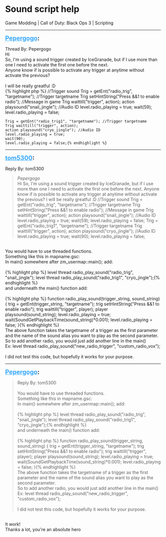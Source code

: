 # Sound script help
Game Modding | Call of Duty: Black Ops 3 | Scripting

---
<strong style="font-size: 1.4em;"><span style="text-decoration: underline;text-decoration-color: #34a7f9;"><span style="color:#34a7f9;">Pepergogo</span></span>:</strong>

<p>Thread By: Pepergogo<br />Hi<br />So, I&#39;m using a sound trigger created by IceGranade, but if I use more than one I need to activate the first one before the next.<br />Anyone know if is possible to activate any trigger at anytime without activate the previous?<br /> <br /> I will be really greatful :D<br />{% highlight php %}
//Trigger sound
    Trig = getEnt("radio_trig", "targetname"); //Trigger targetname 
    Trig setHintString("Press &amp;&amp;1 to enable radio"); //Message in game
    Trig waittill("trigger", action);
    action playsound("snail_jingle"); //Audio ID
    level.radio_playing = true;
	wait(59);
	level.radio_playing = false;

	

	Trig = getEnt("radio_trig1", "targetname"); //Trigger targetname
    Trig waittill("trigger", action);
    action playsound("cryo_jingle"); //Audio ID
    level.radio_playing = true;
	wait(90);
	level.radio_playing = false;{% endhighlight %}
</p>

---
<strong style="font-size: 1.4em;"><span style="text-decoration: underline;text-decoration-color: #34a7f9;"><span style="color:#34a7f9;">tom5300</span></span>:</strong>

<p>Reply By: tom5300<br /><blockquote><em>Pepergogo</em><br />Hi So, I&#39;m using a sound trigger created by IceGranade, but if I use more than one I need to activate the first one before the next. Anyone know if is possible to activate any trigger at anytime without activate the previous?    I will be really greatful :D //Trigger sound Trig = getEnt(&quot;radio_trig&quot;, &quot;targetname&quot;); //Trigger targetname Trig setHintString(&quot;Press &amp;&amp;1 to enable radio&quot;); //Message in game Trig waittill(&quot;trigger&quot;, action); action playsound(&quot;snail_jingle&quot;); //Audio ID level.radio_playing = true; wait(59); level.radio_playing = false; Trig = getEnt(&quot;radio_trig1&quot;, &quot;targetname&quot;); //Trigger targetname Trig waittill(&quot;trigger&quot;, action); action playsound(&quot;cryo_jingle&quot;); //Audio ID level.radio_playing = true; wait(90); level.radio_playing = false;</blockquote><br />You would have to use threaded functions.<br />Something like this in mapname.gsc:<br />In main() somewhere after zm_usermap::main(); add:<br /> <br />{% highlight php %}
level thread radio_play_sound("radio_trig", "snail_jingle");
level thread radio_play_sound("radio_trig1", "cryo_jingle");{% endhighlight %}
 <br />and underneath the main() function add:<br /> <br />{% highlight php %}
function radio_play_sound(trigger_string, sound_string)
{
	trig = getEnt(trigger_string, "targetname");
	trig setHintString("Press &amp;&amp;1 to enable radio");
	trig waittill("trigger", player);
	player playsound(sound_string);
	level.radio_playing = true;
	wait(SoundGetPlaybackTime(sound_string)*0.001);
	level.radio_playing = false;
}{% endhighlight %}
 <br />The above function takes the targetname of a trigger as the first parameter and the name of the sound alias you want to play as the second parameter.<br />So to add another radio, you would just add another line in the main()<br />Ex: level thread radio_play_sound(&quot;new_radio_trigger&quot;, &quot;custom_radio_vox&quot;);<br /> <br />I did not test this code, but hopefully it works for your purpose.</p>

---
<strong style="font-size: 1.4em;"><span style="text-decoration: underline;text-decoration-color: #34a7f9;"><span style="color:#34a7f9;">Pepergogo</span></span>:</strong>

<p><blockquote>Reply By: tom5300<br /><br />You would have to use threaded functions.<br />Something like this in mapname.gsc:<br />In main() somewhere after zm_usermap::main(); add:<br /><br />{% highlight php %}
level thread radio_play_sound("radio_trig", "snail_jingle");
level thread radio_play_sound("radio_trig1", "cryo_jingle");{% endhighlight %}
<br />and underneath the main() function add:<br /><br />{% highlight php %}
function radio_play_sound(trigger_string, sound_string)
{
    trig = getEnt(trigger_string, "targetname");
    trig setHintString("Press &amp;&amp;1 to enable radio");
    trig waittill("trigger", player);
    player playsound(sound_string);
    level.radio_playing = true;
    wait(SoundGetPlaybackTime(sound_string)*0.001);
    level.radio_playing = false;
}{% endhighlight %}
<br />The above function takes the targetname of a trigger as the first parameter and the name of the sound alias you want to play as the second parameter.<br />So to add another radio, you would just add another line in the main()<br />Ex: level thread radio_play_sound(&quot;new_radio_trigger&quot;, &quot;custom_radio_vox&quot;);<br /><br />I did not test this code, but hopefully it works for your purpose.<br /></blockquote><br />It work! <br />Thanks a lot, you&#39;re an absolute hero</p>
